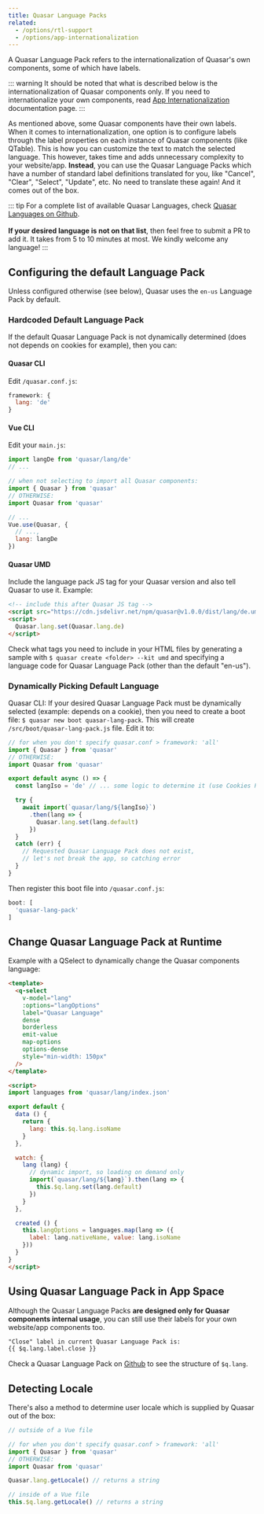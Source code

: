 ```yaml
---
title: Quasar Language Packs
related:
  - /options/rtl-support
  - /options/app-internationalization
---
```

A Quasar Language Pack refers to the internationalization of Quasar's own components, some of which have labels.

::: warning
It should be noted that what is described below is the internationalization of Quasar components only. If you need to internationalize your own components, read [App Internationalization](/options/app-internationalization) documentation page.
:::

As mentioned above, some Quasar components have their own labels. When it comes to internationalization, one option is to configure labels through the label properties on each instance of Quasar components (like QTable). This is how you can customize the text to match the selected language. This however, takes time and adds unnecessary complexity to your website/app. **Instead**, you can use the Quasar Language Packs which have a number of standard label definitions translated for you, like "Cancel", "Clear", "Select", "Update", etc. No need to translate these again! And it comes out of the box.

::: tip
For a complete list of available Quasar Languages, check [Quasar Languages on Github](https://github.com/quasarframework/quasar/tree/dev/quasar/lang).
<br><br>**If your desired language is not on that list**, then feel free to submit a PR to add it. It takes from 5 to 10 minutes at most. We kindly welcome any language!
:::

## Configuring the default Language Pack

Unless configured otherwise (see below), Quasar uses the `en-us` Language Pack by default.

### Hardcoded Default Language Pack
If the default Quasar Language Pack is not dynamically determined (does not depends on cookies for example), then you can:

#### Quasar CLI
Edit `/quasar.conf.js`:
```js
framework: {
  lang: 'de'
}
```

#### Vue CLI
Edit your `main.js`:
```js
import langDe from 'quasar/lang/de'
// ...

// when not selecting to import all Quasar components:
import { Quasar } from 'quasar'
// OTHERWISE:
import Quasar from 'quasar'

// ...
Vue.use(Quasar, {
  // ...,
  lang: langDe
})
```

#### Quasar UMD
Include the language pack JS tag for your Quasar version and also tell Quasar to use it. Example:

```html
<!-- include this after Quasar JS tag -->
<script src="https://cdn.jsdelivr.net/npm/quasar@v1.0.0/dist/lang/de.umd.min.js"></script>
<script>
  Quasar.lang.set(Quasar.lang.de)
</script>
```

Check what tags you need to include in your HTML files by generating a sample with `$ quasar create <folder> --kit umd` and specifying a language code for Quasar Language Pack (other than the default "en-us").

### Dynamically Picking Default Language
Quasar CLI: If your desired Quasar Language Pack must be dynamically selected (example: depends on a cookie), then you need to create a boot file: `$ quasar new boot quasar-lang-pack`. This will create `/src/boot/quasar-lang-pack.js` file. Edit it to:

```js
// for when you don't specify quasar.conf > framework: 'all'
import { Quasar } from 'quasar'
// OTHERWISE:
import Quasar from 'quasar'

export default async () => {
  const langIso = 'de' // ... some logic to determine it (use Cookies Plugin?)

  try {
    await import(`quasar/lang/${langIso}`)
      .then(lang => {
        Quasar.lang.set(lang.default)
      })
  }
  catch (err) {
    // Requested Quasar Language Pack does not exist,
    // let's not break the app, so catching error
  }
}
```

Then register this boot file into `/quasar.conf.js`:
```js
boot: [
  'quasar-lang-pack'
]
```

## Change Quasar Language Pack at Runtime
Example with a QSelect to dynamically change the Quasar components language:
```html
<template>
  <q-select
    v-model="lang"
    :options="langOptions"
    label="Quasar Language"
    dense
    borderless
    emit-value
    map-options
    options-dense
    style="min-width: 150px"
  />
</template>

<script>
import languages from 'quasar/lang/index.json'

export default {
  data () {
    return {
      lang: this.$q.lang.isoName
    }
  },

  watch: {
    lang (lang) {
      // dynamic import, so loading on demand only
      import(`quasar/lang/${lang}`).then(lang => {
        this.$q.lang.set(lang.default)
      })
    }
  },

  created () {
    this.langOptions = languages.map(lang => ({
      label: lang.nativeName, value: lang.isoName
    }))
  }
}
</script>
```

## Using Quasar Language Pack in App Space
Although the Quasar Language Packs **are designed only for Quasar components internal usage**, you can still use their labels for your own website/app components too.

```html
"Close" label in current Quasar Language Pack is:
{{ $q.lang.label.close }}
```

Check a Quasar Language Pack on [Github](https://github.com/quasarframework/quasar/tree/dev/quasar/lang) to see the structure of `$q.lang`.

## Detecting Locale
There's also a method to determine user locale which is supplied by Quasar out of the box:
```js
// outside of a Vue file

// for when you don't specify quasar.conf > framework: 'all'
import { Quasar } from 'quasar'
// OTHERWISE:
import Quasar from 'quasar'

Quasar.lang.getLocale() // returns a string

// inside of a Vue file
this.$q.lang.getLocale() // returns a string
```
